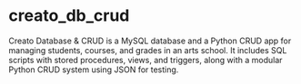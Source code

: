 # creato_db_crud
Creato Database &amp; CRUD is a MySQL database and a Python CRUD app for managing students, courses, and grades in an arts school. It includes SQL scripts with stored procedures, views, and triggers,  along with a modular Python CRUD system using JSON for testing.
